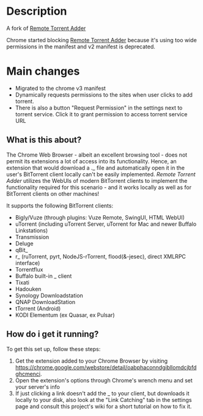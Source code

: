 # Description
A fork of [Remote Torrent Adder](https://github.com/bogenpirat/remote-torrent-adder)

Chrome started blocking [Remote Torrent Adder](https://github.com/bogenpirat/remote-torrent-adder) because it's using too wide permissions in the manifest and v2 manifest is deprecated.

# Main changes
* Migrated to the chrome v3 manifest
* Dynamically requests permissions to the sites when user clicks to add torrent.
* There is also a button "Request Permission" in the settings next to torrent service. Click it to grant permission to access torrent service URL

## What is this about?
The Chrome Web Browser - albeit an excellent browsing tool - does not permit its extensions a lot of access into its functionality. Hence, an extension that would download a ._ file and automatically open it in the user's BitTorrent client locally can't be easily implemented. *Remote Torrent Adder* utilizes the WebUIs of modern BitTorrent clients to implement the functionality required for this scenario - and it works locally as well as for BitTorrent clients on other machines!

It supports the following BitTorrent clients:
  * Bigly/Vuze (through plugins: Vuze Remote, SwingUI, HTML WebUI)
  * uTorrent (including uTorrent Server, uTorrent for Mac and newer Buffalo Linkstations)
  * Transmission
  * Deluge
  * qBit_
  * r_ (ruTorrent, pyrt, NodeJS-rTorrent, flood(&-jesec), direct XMLRPC interface)
  * Torrentflux
  * Buffalo built-in _ client
  * Tixati
  * Hadouken
  * Synology Downloadstation
  * QNAP DownloadStation
  * tTorrent (Android)
  * KODI Elementum (ex Quasar, ex Pulsar) 


## How do i get it running?
To get this set up, follow these steps:

1. Get the extension added to your Chrome Browser by visiting https://chrome.google.com/webstore/detail/oabphaconndgibllomdcjbfdghcmenci.
2. Open the extension's options through Chrome's wrench menu and set your server's info
3. If just clicking a link doesn't add the _ to your client, but downloads it locally to your disk, also look at the "Link Catching" tab in the settings page and consult this project's wiki for a short tutorial on how to fix it.
